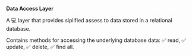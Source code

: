 **Data Access Layer**

A 💻 layer that provides siplified assess to data stored in a relational database.

Contains methods for accessing the underlying database data:
✅ read,
✅ update,
✅ delete,
✅ find all.
